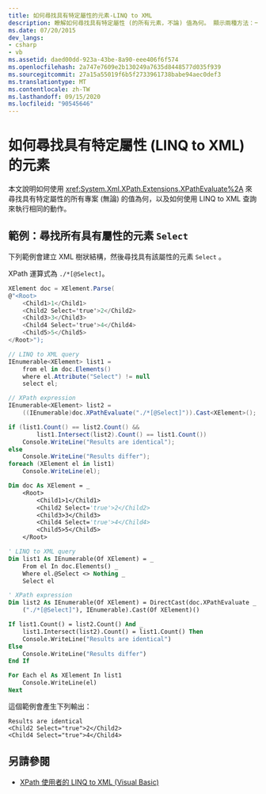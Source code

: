 ```yaml
---
title: 如何尋找具有特定屬性的元素-LINQ to XML
description: 瞭解如何尋找具有特定屬性 (的所有元素，不論) 值為何。 顯示兩種方法：一個使用 XPathEvaluate，另一個使用 LINQ to XML 查詢。
ms.date: 07/20/2015
dev_langs:
- csharp
- vb
ms.assetid: daed00dd-923a-43be-8a90-eee406f6f574
ms.openlocfilehash: 2a747e7609e2b130249a7635d8448577d035f939
ms.sourcegitcommit: 27a15a55019f6b5f2733961738babe94aec0def3
ms.translationtype: MT
ms.contentlocale: zh-TW
ms.lasthandoff: 09/15/2020
ms.locfileid: "90545646"
---
```

# <a name="how-to-find-elements-with-a-specific-attribute-linq-to-xml"></a>如何尋找具有特定屬性 (LINQ to XML) 的元素

本文說明如何使用 <xref:System.Xml.XPath.Extensions.XPathEvaluate%2A> 來尋找具有特定屬性的所有專案 (無論) 的值為何，以及如何使用 LINQ to XML 查詢來執行相同的動作。

## <a name="example-find-all-elements-that-have-the-select-attribute"></a>範例：尋找所有具有屬性的元素 `Select`

下列範例會建立 XML 樹狀結構，然後尋找具有該屬性的元素 `Select` 。

XPath 運算式為 `./*[@Select]`。

```csharp
XElement doc = XElement.Parse(
@"<Root>
    <Child1>1</Child1>
    <Child2 Select='true'>2</Child2>
    <Child3>3</Child3>
    <Child4 Select='true'>4</Child4>
    <Child5>5</Child5>
</Root>");

// LINQ to XML query
IEnumerable<XElement> list1 =
    from el in doc.Elements()
    where el.Attribute("Select") != null
    select el;

// XPath expression
IEnumerable<XElement> list2 =
    ((IEnumerable)doc.XPathEvaluate("./*[@Select]")).Cast<XElement>();

if (list1.Count() == list2.Count() &&
        list1.Intersect(list2).Count() == list1.Count())
    Console.WriteLine("Results are identical");
else
    Console.WriteLine("Results differ");
foreach (XElement el in list1)
    Console.WriteLine(el);
```

```vb
Dim doc As XElement = _
    <Root>
        <Child1>1</Child1>
        <Child2 Select='true'>2</Child2>
        <Child3>3</Child3>
        <Child4 Select='true'>4</Child4>
        <Child5>5</Child5>
    </Root>

' LINQ to XML query
Dim list1 As IEnumerable(Of XElement) = _
    From el In doc.Elements() _
    Where el.@Select <> Nothing _
    Select el

' XPath expression
Dim list2 As IEnumerable(Of XElement) = DirectCast(doc.XPathEvaluate _
    ("./*[@Select]"), IEnumerable).Cast(Of XElement)()

If list1.Count() = list2.Count() And _
    list1.Intersect(list2).Count() = list1.Count() Then
    Console.WriteLine("Results are identical")
Else
    Console.WriteLine("Results differ")
End If

For Each el As XElement In list1
    Console.WriteLine(el)
Next
```

這個範例會產生下列輸出：

```output
Results are identical
<Child2 Select="true">2</Child2>
<Child4 Select="true">4</Child4>
```

## <a name="see-also"></a>另請參閱

- [XPath 使用者的 LINQ to XML (Visual Basic) ](./comparison-xpath-linq-xml.md)
